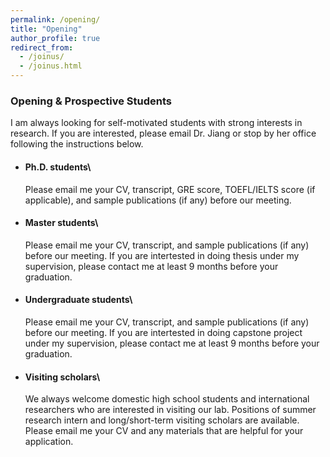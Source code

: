 ```yaml
---
permalink: /opening/
title: "Opening"
author_profile: true
redirect_from: 
  - /joinus/
  - /joinus.html
---
```

     

### Opening & Prospective Students  

I am always looking for self-motivated students with strong interests in research. If you are interested, please email Dr. Jiang or stop by her office following the instructions below. 

- #### Ph.D. students\
  Please email me your CV, transcript, GRE score, TOEFL/IELTS score (if applicable), and sample publications (if any) before our meeting.
- #### Master students\
  Please email me your CV, transcript, and sample publications (if any) before our meeting. If you are intertested in doing thesis under my supervision, please contact me at least 9 months before your graduation.
- #### Undergraduate students\
  Please email me your CV, transcript, and sample publications (if any) before our meeting. If you are intertested in doing capstone project under my supervision, please contact me at least 9 months before your graduation.
- #### Visiting scholars\
  We always welcome domestic high school students and international researchers who are interested in visiting our lab. Positions of summer research intern and long/short-term visiting scholars are available. Please email me your CV and any materials that are helpful for your application.  
